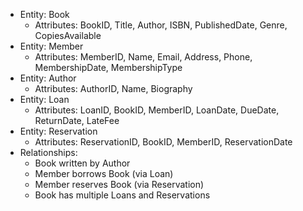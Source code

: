 - Entity: Book
  - Attributes: BookID, Title, Author, ISBN, PublishedDate, Genre, CopiesAvailable
- Entity: Member
  - Attributes: MemberID, Name, Email, Address, Phone, MembershipDate, MembershipType
- Entity: Author
  - Attributes: AuthorID, Name, Biography
- Entity: Loan
  - Attributes: LoanID, BookID, MemberID, LoanDate, DueDate, ReturnDate, LateFee
- Entity: Reservation
  - Attributes: ReservationID, BookID, MemberID, ReservationDate
- Relationships:
  - Book written by Author
  - Member borrows Book (via Loan)
  - Member reserves Book (via Reservation)
  - Book has multiple Loans and Reservations
